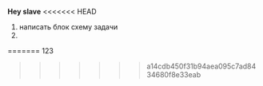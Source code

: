 **Heу slave**
<<<<<<< HEAD
1. написать блок схему задачи
2. 
=======
123
>>>>>>> a14cdb450f31b94aea095c7ad8434680f8e33eab
